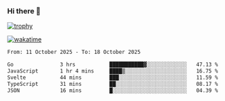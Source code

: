 ### Hi there 👋

[![trophy](https://github-profile-trophy.vercel.app/?username=cxnky&theme=dracula)](https://github.com/ryo-ma/github-profile-trophy)

[![wakatime](https://wakatime.com/badge/user/1c39c599-5497-41b9-a5be-2c4676e7fd23.svg)](https://wakatime.com/@1c39c599-5497-41b9-a5be-2c4676e7fd23)
<!--START_SECTION:waka-->

```txt
From: 11 October 2025 - To: 18 October 2025

Go               3 hrs           ███████████▓░░░░░░░░░░░░░   47.13 %
JavaScript       1 hr 4 mins     ████▒░░░░░░░░░░░░░░░░░░░░   16.75 %
Svelte           44 mins         ███░░░░░░░░░░░░░░░░░░░░░░   11.59 %
TypeScript       31 mins         ██░░░░░░░░░░░░░░░░░░░░░░░   08.17 %
JSON             16 mins         █░░░░░░░░░░░░░░░░░░░░░░░░   04.39 %
```

<!--END_SECTION:waka-->
